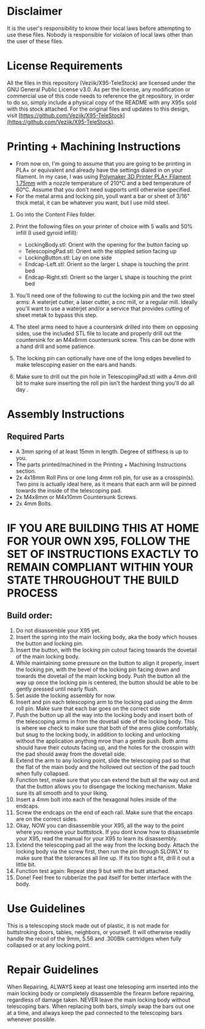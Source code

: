 # Disclaimer
It is the user's responsibility to know their local laws before attempting to use these files. Nobody is responsible for violaion of local laws other than the user of these files.

# License Requirements
All the files in this repository (Veziik/X95-TeleStock) are licensed under the GNU General Public License v3.0. As per the license, any modification or commercial use of this code needs to reference the git repository, in order to do so, simply include a physical copy of the README with any X95s sold with this stock attached. For the original files and updates to this design, visit [https://github.com/Veziik/X95-TeleStock](https://github.com/Veziik/X95-TeleStock). 

# Printing + Machining Instructions
 - From now on, I'm going to assume that you are going to be printing in PLA+ or equivalent and already have the settings dialed in on your filament. In my case, I was using [Polymaker 3D Printer PLA+ Filament 1.75mm](https://smile.amazon.com/dp/B097SVHDR5/ref=twister_B09MBYF326?_encoding=UTF8&th=1) with a nozzle temperature of 210°C and a bed temperature of 60°C. Assume that you don't need supports until otherwise specified.
 - For the metal arms and locking pin, youll want a bar or sheet of 3/16" thick metal, it can be whatever you want, but I use mild steel.


1. Go into the Content Files folder.

2. Print the following files on your printer of choice with 5 walls and 50% infill (I used gyroid infill):
    - LockingBody.stl: Orient with the opening for the button facing up
    - TelescopingPad.stl: Orient with the stippled setion facing up
    - LockingButton.stl: Lay on one side
    - Endcap-Left.stl: Orient so the larger L shape is touching the print bed
    - Endcap-Right.stl: Orient so the larger L shape is touching the print bed

3. You'll need one of the following to cut the locking pin and the two steel arms: A waterjet cutter, a laser cutter, a cnc mill, or a regular mill. Ideally you'll want to use a waterjet and/or a service that provides cutting of sheet metak to bypass this step.

4. The steel arms need to have a countersink drilled into them on opposing sides, use the included STL file to locate and properly drill out the countersink for an M4x8mm countersunk screw. This can be done with a hand drill and some patience.

5. The locking pin can optionally have one of the long edges bevelled to make telescoping easier on the ears and hands.

6. Make sure to drill out the pin hole in TelescopingPad.stl with a 4mm drill bit to make sure inserting the roll pin isn't the hardest thing you'll do all day .


# Assembly Instructions
## Required Parts
- A 3mm spring of at least 15mm in length. Degree of stiffness is up to you.
- The parts printed/machined in the Printing + Machining Instructions section.
- 2x 4x18mm Roll Pins or one long 4mm roll pin, for use as a crosspin(s). Two pins is actually ideal here, as it means that each arm will be pinned towards the inside of the telescoping pad.
- 2x M4x8mm or M4x10mm Countersunk Screws.
- 2x 4mm Bolts.

# IF YOU ARE BUILDING THIS AT HOME FOR YOUR OWN X95, FOLLOW THE SET OF INSTRUCTIONS EXACTLY TO REMAIN COMPLIANT WITHIN YOUR STATE THROUGHOUT THE BUILD PROCESS
## Build order:
1. Do not disassemble your X95 yet.
2. Insert the spring into the main locking body, aka the body which houses the button and locking pin.
3. Insert the button, with the locking pin cutout facing towards the dovetail of the main locking body.
4. While maintaining some pressure on the button to align it properly, insert the locking pin, with the bevel of the locking pin facing down and towards the dovetail of the main locking body. Push the button all the way up once the locking pin is centered, the button should be able to be gently pressed until nearly flush.
5. Set aside the locking assembly for now.
6. Insert and pin each telescoping arm to the locking pad using the 4mm roll pin. Make sure that each bar goes on the correct side
7. Push the button up all the way into the locking body and insert both of the telescoping arms in from the dovetail side of the locking body. This is where we check to make sure that both of the arms glide comfortably, but snug to the locking body, in addition to locking and unlocking without the application anything mroe than a gentle push. Both arms should have their cutouts facing up, and the holes for the crosspin with the pad should away from the dovetail side.
8. Extend the arm to any locking point, slide the telescoping pad so that the flat of the main body and the hollowed out section of the pad touch when fully collapsed.
9. Function test, make sure that you can extend the butt all the way out and that the button allows you to disengage the locking mechanism. Make sure its all smooth and to your liking.
10. Insert a 4mm bolt into each of the hexagonal holes inside of the endcaps.
11. Screw the endcaps on the end of each rail. Make sure that the encaps are on the correct sides.
12. Okay, NOW you can disassemble your X95, all the way to the point where you remove your butttstock. If you dont know how to disassebmle your X95, read the manual for your X95 to learn its disassembly.
13. Extend the telescoping pad all the way from the locking body. Attach the locking body via the screw first, then run the pin through SLOWLY to make sure that the tolerances all line up. If its too tight a fit, drill it out a little bit.
14. Function test again: Repeat step 9 but with the butt attached.
15. Done! Feel free to rubberize the pad itself for better interface with the body.

# Use Guidelines
This is a telescoping stock made out of plastic, it is not made for buttstroking doors, tables, neighbors, or yourself. It will otherwise readily handle the recoil of the 9mm, 5.56 and .300Blk catrtridges when fully collapsed or at any locking point.

# Repair Guidelines
When Repairing, ALWAYS keep at least one telesoping arm inserted into the main locking body or completely disassemble the firearm before repairing, regardless of damage taken. NEVER leave the main locking body without telescoping bars. When replacing both bars, simply swap the bars out one at a time, and always keep the pad connected to the telescoping bars whenever possible. 

